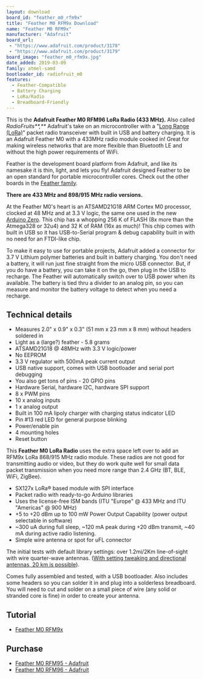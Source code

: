 ```yaml
---
layout: download
board_id: "feather_m0_rfm9x"
title: "Feather M0 RFM9x Download"
name: "Feather M0 RFM9x"
manufacturer: "Adafruit"
board_url:
 - "https://www.adafruit.com/product/3178"
 - "https://www.adafruit.com/product/3179"
board_image: "feather_m0_rfm9x.jpg"
date_added: 2019-03-09
family: atmel-samd
bootloader_id: radiofruit_m0
features:
  - Feather-Compatible
  - Battery Charging
  - LoRa/Radio
  - Breadboard-Friendly
---
```


This is the **Adafruit Feather M0 RFM96 LoRa Radio (433 MHz).** Also called _RadioFruits**,**_ Adafruit's take on an microcontroller with a "[Long Range (LoRa)](https://www.lora-alliance.org/)" packet radio transceiver with built in USB and battery charging. It is an Adafruit Feather M0 with a 433MHz radio module cooked in! Great for making wireless networks that are more flexible than Bluetooth LE and without the high power requirements of WiFi.

Feather is the development board platform from Adafruit, and like its namesake it is thin, light, and lets you fly! Adafruit designed Feather to be an open standard for portable microcontroller cores. Check out the other boards in the [Feather family](https://www.adafruit.com/feather).

**There are 433 MHz and 898/915 MHz radio versions.**

At the Feather M0's heart is an ATSAMD21G18 ARM Cortex M0 processor, clocked at 48 MHz and at 3.3 V logic, the same one used in the new [Arduino Zero](https://www.adafruit.com/products/2843). This chip has a whopping 256 K of FLASH (8x more than the Atmega328 or 32u4) and 32 K of RAM (16x as much)! This chip comes with built in USB so it has USB-to-Serial program & debug capability built in with no need for an FTDI-like chip.

To make it easy to use for portable projects, Adafruit added a connector for 3.7 V Lithium polymer batteries and built in battery charging. You don't need a battery, it will run just fine straight from the micro USB connector. But, if you do have a battery, you can take it on the go, then plug in the USB to recharge. The Feather will automatically switch over to USB power when its available. The battery is tied thru a divider to an analog pin, so you can measure and monitor the battery voltage to detect when you need a recharge.

## Technical details

* Measures 2.0" x 0.9" x 0.3" (51 mm x 23 mm x 8 mm) without headers soldered in
* Light as a (large?) feather - 5.8 grams
* ATSAMD21G18 @ 48MHz with 3.3 V logic/power
* No EEPROM
* 3.3 V regulator with 500mA peak current output
* USB native support, comes with USB bootloader and serial port debugging
* You also get tons of pins - 20 GPIO pins
* Hardware Serial, hardware I2C, hardware SPI support
* 8 x PWM pins
* 10 x analog inputs
* 1 x analog output
* Built in 100 mA lipoly charger with charging status indicator LED
* Pin #13 red LED for general purpose blinking
* Power/enable pin
* 4 mounting holes
* Reset button

This **Feather M0 LoRa Radio** uses the extra space left over to add an RFM9x LoRa 868/915 MHz radio module. These radios are not good for transmitting audio or video, but they do work quite well for small data packet transmission when you need more range than 2.4 GHz (BT, BLE, WiFi, ZigBee).

* SX127x LoRa® based module with SPI interface
* Packet radio with ready-to-go Arduino libraries
* Uses the license-free ISM bands (ITU "Europe" @ 433 MHz and ITU "Americas" @ 900 MHz)
* +5 to +20 dBm up to 100 mW Power Output Capability (power output selectable in software)
* ~300 uA during full sleep, ~120 mA peak during +20 dBm transmit, ~40 mA during active radio listening.
* Simple wire antenna or spot for uFL connector

The initial tests with default library settings: over 1.2mi/2Km line-of-sight with wire quarter-wave antennas. ([With setting tweaking and directional antennas, 20 km is possible](http://forum.anarduino.com/posts/list/46.page#2854)).

Comes fully assembled and tested, with a USB bootloader. Also includes some headers so you can solder it in and plug into a solderless breadboard. You will need to cut and solder on a small piece of wire (any solid or stranded core is fine) in order to create your antenna.

## Tutorial

- [Feather M0 RFM9x](https://learn.adafruit.com/adafruit-feather-m0-radio-with-lora-radio-module)

## Purchase

* [Feather M0 RFM95 - Adafruit](https://www.adafruit.com/product/3178)
* [Feather M0 RFM96 - Adafruit](https://www.adafruit.com/product/3179)
